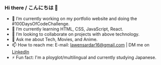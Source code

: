 ### Hi there / こんにちは 👋



- 🔭 I’m currently working on my portfolio website and doing the #100DaysOfCodeChallenge.
- 🌱 I’m currently learning HTML, CSS, JavaScript, React.
- 👯 I’m looking to collaborate on projects with above technology.
- 💬 Ask me about Tech, Movies, and Anime.
- 📫 How to reach me: E-mail: lawensardar16@gmail.com | DM me on  [LinkedIn](https://www.linkedin.com/in/lawen-sardar/)
- ⚡ Fun fact: I'm  a ployglot/multilingual and currently studying Japanese.


